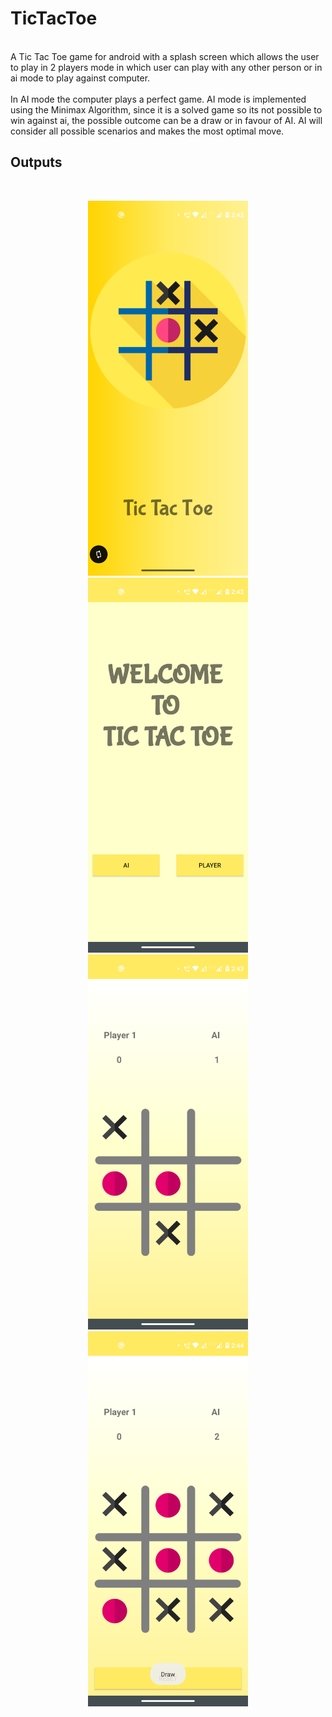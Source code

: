 # TicTacToe
</br>
A Tic Tac Toe game for android with a splash screen which allows the user to play in 2 players mode in which user can play with any other person or in ai mode to play against computer.
</br>
</br>
In AI mode the computer plays a perfect game. AI mode is implemented using the Minimax Algorithm, since it is a solved game so its not possible to win against ai, the possible outcome can be a draw or in favour of AI. AI will consider all possible scenarios and makes the most optimal move.
</br>


## Outputs
</br>
<div align="center">
  
<img src="/images/img1.png" height="600"></br>
<img src="/images/img2.png" height="600"></br>
<img src="/images/img3.png" height="600"></br>
<img src="/images/img4.png" height="600"></br>
  </div>
